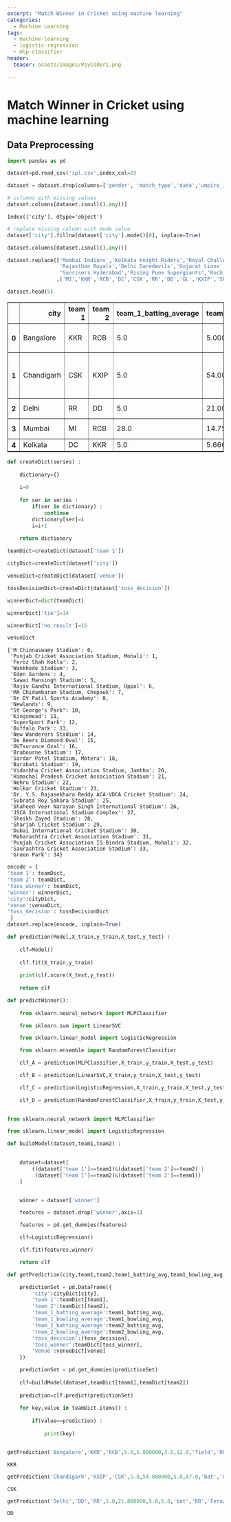 ```yaml
---
excerpt: "Match Winner in Cricket using machine learning"
categories:
  - Machine Learning
tags:
  - machine-learning
  - logistic-regression
  - mlp-classifier
header:
  teaser: assets/images/PsyCoder1.png
    
---
```


# Match Winner in Cricket using machine learning

## Data Preprocessing


```python
import pandas as pd
```


```python
dataset=pd.read_csv('ipl.csv',index_col=0)
```


```python
dataset = dataset.drop(columns=['gender', 'match_type','date','umpire_1','umpire_2','player of the match','win_by_runs','win_by_wickets'])
```


```python
# columns with missing values
dataset.columns[dataset.isnull().any()]
```




    Index(['city'], dtype='object')




```python
# replace missing column with mode value
dataset['city'].fillna(dataset['city'].mode()[0], inplace=True)
```


```python
dataset.columns[dataset.isnull().any()]

dataset.replace(['Mumbai Indians','Kolkata Knight Riders','Royal Challengers Bangalore','Deccan Chargers','Chennai Super Kings',
                 'Rajasthan Royals','Delhi Daredevils','Gujarat Lions','Kings XI Punjab',
                 'Sunrisers Hyderabad','Rising Pune Supergiants','Kochi Tuskers Kerala','Pune Warriors','Rising Pune Supergiant']
                ,['MI','KKR','RCB','DC','CSK','RR','DD','GL','KXIP','SRH','RPS','KTK','PW','RPS'],inplace=True)
```


```python
dataset.head(5)
```




<div>
<style scoped>
    .dataframe tbody tr th:only-of-type {
        vertical-align: middle;
    }

    .dataframe tbody tr th {
        vertical-align: top;
    }

    .dataframe thead th {
        text-align: right;
    }
</style>
<table border="1" class="dataframe">
  <thead>
    <tr style="text-align: right;">
      <th></th>
      <th>city</th>
      <th>team 1</th>
      <th>team 2</th>
      <th>team_1_batting_average</th>
      <th>team_1_bowling_average</th>
      <th>team_2_batting_average</th>
      <th>team_2_bowling_average</th>
      <th>toss_decision</th>
      <th>toss_winner</th>
      <th>venue</th>
      <th>winner</th>
    </tr>
  </thead>
  <tbody>
    <tr>
      <th>0</th>
      <td>Bangalore</td>
      <td>KKR</td>
      <td>RCB</td>
      <td>5.0</td>
      <td>5.000000</td>
      <td>3.0</td>
      <td>12.0</td>
      <td>field</td>
      <td>RCB</td>
      <td>M Chinnaswamy Stadium</td>
      <td>KKR</td>
    </tr>
    <tr>
      <th>1</th>
      <td>Chandigarh</td>
      <td>CSK</td>
      <td>KXIP</td>
      <td>5.0</td>
      <td>54.000000</td>
      <td>5.0</td>
      <td>47.0</td>
      <td>bat</td>
      <td>CSK</td>
      <td>Punjab Cricket Association Stadium, Mohali</td>
      <td>CSK</td>
    </tr>
    <tr>
      <th>2</th>
      <td>Delhi</td>
      <td>RR</td>
      <td>DD</td>
      <td>5.0</td>
      <td>21.000000</td>
      <td>5.0</td>
      <td>5.0</td>
      <td>bat</td>
      <td>RR</td>
      <td>Feroz Shah Kotla</td>
      <td>DD</td>
    </tr>
    <tr>
      <th>3</th>
      <td>Mumbai</td>
      <td>MI</td>
      <td>RCB</td>
      <td>28.0</td>
      <td>14.750000</td>
      <td>3.0</td>
      <td>19.0</td>
      <td>bat</td>
      <td>MI</td>
      <td>Wankhede Stadium</td>
      <td>RCB</td>
    </tr>
    <tr>
      <th>4</th>
      <td>Kolkata</td>
      <td>DC</td>
      <td>KKR</td>
      <td>5.0</td>
      <td>5.666667</td>
      <td>50.0</td>
      <td>10.0</td>
      <td>bat</td>
      <td>DC</td>
      <td>Eden Gardens</td>
      <td>KKR</td>
    </tr>
  </tbody>
</table>
</div>




```python
def createDict(series) :
    
    dictionary={}
    
    i=0
    
    for ser in series :
        if(ser in dictionary) :
            continue
        dictionary[ser]=i
        i=i+1
        
    return dictionary
```


```python
teamDict=createDict(dataset['team 1'])

cityDict=createDict(dataset['city'])

venueDict=createDict(dataset['venue'])

tossDecisionDict=createDict(dataset['toss_decision'])

winnerDict=dict(teamDict)

winnerDict['tie']=14

winnerDict['no result']=15
```


```python
venueDict
```




    {'M Chinnaswamy Stadium': 0,
     'Punjab Cricket Association Stadium, Mohali': 1,
     'Feroz Shah Kotla': 2,
     'Wankhede Stadium': 3,
     'Eden Gardens': 4,
     'Sawai Mansingh Stadium': 5,
     'Rajiv Gandhi International Stadium, Uppal': 6,
     'MA Chidambaram Stadium, Chepauk': 7,
     'Dr DY Patil Sports Academy': 8,
     'Newlands': 9,
     "St George's Park": 10,
     'Kingsmead': 11,
     'SuperSport Park': 12,
     'Buffalo Park': 13,
     'New Wanderers Stadium': 14,
     'De Beers Diamond Oval': 15,
     'OUTsurance Oval': 16,
     'Brabourne Stadium': 17,
     'Sardar Patel Stadium, Motera': 18,
     'Barabati Stadium': 19,
     'Vidarbha Cricket Association Stadium, Jamtha': 20,
     'Himachal Pradesh Cricket Association Stadium': 21,
     'Nehru Stadium': 22,
     'Holkar Cricket Stadium': 23,
     'Dr. Y.S. Rajasekhara Reddy ACA-VDCA Cricket Stadium': 24,
     'Subrata Roy Sahara Stadium': 25,
     'Shaheed Veer Narayan Singh International Stadium': 26,
     'JSCA International Stadium Complex': 27,
     'Sheikh Zayed Stadium': 28,
     'Sharjah Cricket Stadium': 29,
     'Dubai International Cricket Stadium': 30,
     'Maharashtra Cricket Association Stadium': 31,
     'Punjab Cricket Association IS Bindra Stadium, Mohali': 32,
     'Saurashtra Cricket Association Stadium': 33,
     'Green Park': 34}




```python
encode = {
'team 1': teamDict,
'team 2': teamDict,
'toss_winner': teamDict,
'winner': winnerDict,
'city':cityDict,
'venue':venueDict,
'toss_decision': tossDecisionDict    
 }
dataset.replace(encode, inplace=True)
```


```python
def prediction(Model,X_train,y_train,X_test,y_test) :
    
    clf=Model()
    
    clf.fit(X_train,y_train)
    
    print(clf.score(X_test,y_test))
    
    return clf
```


```python
def predictWinner():    
    
    from sklearn.neural_network import MLPClassifier

    from sklearn.svm import LinearSVC

    from sklearn.linear_model import LogisticRegression

    from sklearn.ensemble import RandomForestClassifier

    clf_A = prediction(MLPClassifier,X_train,y_train,X_test,y_test)

    clf_B = prediction(LinearSVC,X_train,y_train,X_test,y_test)

    clf_C = prediction(LogisticRegression,X_train,y_train,X_test,y_test)

    clf_D = prediction(RandomForestClassifier,X_train,y_train,X_test,y_test)
    
```


```python
from sklearn.neural_network import MLPClassifier

from sklearn.linear_model import LogisticRegression

def buildModel(dataset,team1,team2) :

    
    dataset=dataset[
        ((dataset['team 1']==team1)&(dataset['team 2']==team2) | 
         (dataset['team 1']==team2)&(dataset['team 2']==team1))
    ]


    winner = dataset['winner']

    features = dataset.drop('winner',axis=1)

    features = pd.get_dummies(features)

    clf=LogisticRegression()

    clf.fit(features,winner)

    return clf
```


```python
def getPrediction(city,team1,team2,team1_batting_avg,team1_bowling_avg,team2_batting_avg,team2_bowling_avg,toss_decision,toss_winner,venue) :

    predictionSet = pd.DataFrame({
        'city':cityDict[city],
        'team 1':teamDict[team1],
        'team 2':teamDict[team2],
        'team_1_batting_average':team1_batting_avg,
        'team_1_bowling_average':team1_bowling_avg,
        'team_2_batting_average':team2_batting_avg,
        'team_2_bowling_average':team2_bowling_avg,
        'toss_decision':[toss_decision],
        'toss_winner':teamDict[toss_winner],
        'venue':venueDict[venue]
    })

    predictionSet = pd.get_dummies(predictionSet)
    
    clf=buildModel(dataset,teamDict[team1],teamDict[team2])
    
    prediction=clf.predict(predictionSet)
    
    for key,value in teamDict.items() :
        
        if(value==prediction) :
            
            print(key)
```


```python

getPrediction('Bangalore','KKR','RCB',5.0,5.000000,3.0,12.0,'field','RCB','M Chinnaswamy Stadium')
```

    KKR



```python
getPrediction('Chandigarh','KXIP','CSK',5.0,54.000000,5.0,47.0,'bat','CSK','Punjab Cricket Association Stadium, Mohali')
```

    CSK



```python
getPrediction('Delhi','DD','RR',5.0,21.000000,5.0,5.0,'bat','RR','Feroz Shah Kotla')
```

    DD

